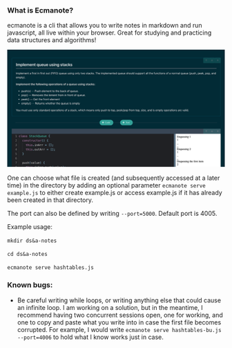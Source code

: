 ### What is Ecmanote?

ecmanote is a cli that allows you to write notes in markdown and run javascript, all live within your browser. Great for studying and practicing data structures and algorithms!

![Example screenshot](images/example.png)

One can choose what file is created (and subsequently accessed at a later time) in the directory by adding an optional parameter `ecmanote serve example.js` to either create example.js or access example.js if it has already been created in that directory.

The port can also be defined by writing `--port=5000`. Default port is 4005.

Example usage:

`mkdir ds&a-notes`

`cd ds&a-notes`

`ecmanote serve hashtables.js`

### Known bugs:

- Be careful writing while loops, or writing anything else that could cause an infinite loop. I am working on a solution, but in the meantime, I recommend having two concurrent sessions open, one for working, and one to copy and paste what you write into in case the first file becomes corrupted. For example, I would write `ecmanote serve hashtables-bu.js --port=4006` to hold what I know works just in case.
